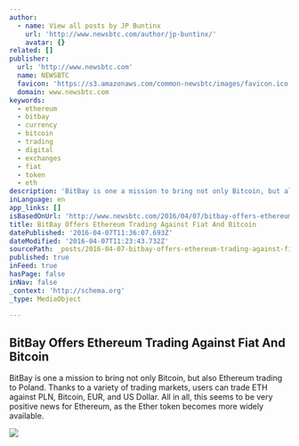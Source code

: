 ```yaml
---
author:
  - name: View all posts by JP Buntinx
    url: 'http://www.newsbtc.com/author/jp-buntinx/'
    avatar: {}
related: []
publisher:
  url: 'http://www.newsbtc.com'
  name: NEWSBTC
  favicon: 'https://s3.amazonaws.com/common-newsbtc/images/favicon.ico'
  domain: www.newsbtc.com
keywords:
  - ethereum
  - bitbay
  - currency
  - bitcoin
  - trading
  - digital
  - exchanges
  - fiat
  - token
  - eth
description: 'BitBay is one a mission to bring not only Bitcoin, but also Ethereum trading to Poland. Thanks to a variety of trading markets, users can trade ETH against PLN, Bitcoin, EUR, and US Dollar. All in all, this seems to be very positive news for Ethereum, as the Ether token becomes more widely available.'
inLanguage: en
app_links: []
isBasedOnUrl: 'http://www.newsbtc.com/2016/04/07/bitbay-offers-ethereum-trading-fiat-bitcoin/'
title: BitBay Offers Ethereum Trading Against Fiat And Bitcoin
datePublished: '2016-04-07T11:36:07.693Z'
dateModified: '2016-04-07T11:23:43.732Z'
sourcePath: _posts/2016-04-07-bitbay-offers-ethereum-trading-against-fiat-and-bitcoin.md
published: true
inFeed: true
hasPage: false
inNav: false
_context: 'http://schema.org'
_type: MediaObject

---
```

<article style=""><h1>BitBay Offers Ethereum Trading Against Fiat And Bitcoin</h1><p>BitBay is one a mission to bring not only Bitcoin, but also Ethereum trading to Poland. Thanks to a variety of trading markets, users can trade ETH against PLN, Bitcoin, EUR, and US Dollar. All in all, this seems to be very positive news for Ethereum, as the Ether token becomes more widely available.</p><img src="http://s3.amazonaws.com/main-newsbtc-images/2016/04/07091401/BitBay.jpg" /></article>